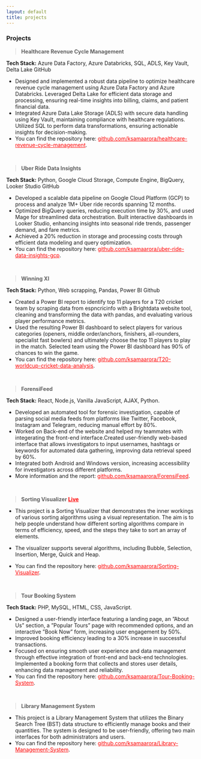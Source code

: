 ```yaml
---
layout: default
title: projects
---
```


### **Projects**

> **Healthcare Revenue Cycle Management**

**Tech Stack:** Azure Data Factory, Azure Databricks, SQL, ADLS, Key Vault, Delta Lake GitHub 
- Designed and implemented a robust data pipeline to optimize healthcare revenue cycle management using Azure Data Factory and Azure Databricks. Leveraged Delta Lake for efficient data storage and processing, ensuring real-time insights into billing, claims, and patient financial data. 
- Integrated Azure Data Lake Storage (ADLS) with secure data handling using Key Vault, maintaining compliance with healthcare regulations. Utilized SQL to perform data transformations, ensuring actionable insights for decision-making.
- You can find the repository here: <a href="https://github.com/ksamaarora/healthcare-revenue-cycle-management" style="color:red;" rel="noopener" target="_blank">github.com/ksamaarora/healthcare-revenue-cycle-management</a>.

<br>

> **Uber Ride Data Insights**

**Tech Stack:** Python, Google Cloud Storage, Compute Engine, BigQuery, Looker Studio GitHub 
- Developed a scalable data pipeline on Google Cloud Platform (GCP) to process and analyze 1M+ Uber ride records spanning 12 months. 
- Optimized BigQuery queries, reducing execution time by 30%, and used Mage for streamlined data orchestration. Built interactive dashboards in Looker Studio, enhancing insights into seasonal ride trends, passenger demand, and fare metrics. 
- Achieved a 20% reduction in storage and processing costs through efficient data modeling and query optimization.
- You can find the repository here: <a href="https://github.com/ksamaarora/uber-ride-data-insights-gcp" style="color:red;" rel="noopener" target="_blank">github.com/ksamaarora/uber-ride-data-insights-gcp</a>.

<br>

> **Winning XI**

**Tech Stack:** Python, Web scrapping, Pandas, Power BI Github
- Created a Power BI report to identify top 11 players for a T20 cricket team by scraping data from espncricinfo with a Brightdata website tool, cleaning and transforming the data with pandas, and evaluating various player performance metrics. 
- Used the resulting Power BI dashboard to select players for various categories (openers, middle order/anchors, finishers, all-rounders, specialist fast bowlers) and ultimately choose the top 11 players to play in the match. Selected team using the Power BI dashboard has 90% of chances to win the game.
- You can find the repository here: <a href="https://github.com/ksamaarora/T20-worldcup-cricket-data-analysis" style="color:red;" rel="noopener" target="_blank">github.com/ksamaarora/T20-worldcup-cricket-data-analysis</a>.

<br>

> **ForensiFeed**

**Tech Stack:** React, Node.js, Vanilla JavaScript, AJAX, Python.
- Developed an automated tool for forensic investigation, capable of parsing social media feeds from platforms like Twitter, Facebook, Instagram and Telegram, reducing manual effort by 80%.
- Worked on Back-end of the website and helped my teammates with integerating the front-end interface.Created user-friendly web-based interface that allows investigators to input usernames, hashtags or keywords for automated
data gathering, improving data retrieval speed by 60%.
- Integrated both Android and Windows version, increasing accessibility for investigators across different platforms.
- More information and the report: <a href="https://github.com/ksamaarora/ForensiFeed" style="color:red;" rel="noopener" target="_blank">github.com/ksamaarora/ForensiFeed</a>.

<br>

> **Sorting Visualizer <a href="https://ksamaarora.com/Sorting-Visualizer/" style="color:red;" rel="noopener" target="_blank">Live</a>**

- This project is a Sorting Visualizer that demonstrates the inner workings of various sorting algorithms using a visual representation. The aim is to help people understand how different sorting algorithms compare in terms of efficiency, speed, and the steps they take to sort an array of elements.

- The visualizer supports several algorithms, including Bubble, Selection, Insertion, Merge, Quick and Heap.

- You can find the repository here: <a href="https://github.com/ksamaarora/Sorting-Visualizer" style="color:red;" rel="noopener" target="_blank">github.com/ksamaarora/Sorting-Visualizer</a>.

<br>

> **Tour Booking System**

**Tech Stack:** PHP, MySQL, HTML, CSS, JavaScript.
- Designed a user-friendly interface featuring a landing page, an ”About Us” section, a ”Popular Tours” page with recommended options, and an interactive ”Book Now” form, increasing user engagement by 50%.
- Improved booking efficiency leading to a 30% increase in successful transactions.
- Focused on ensuring smooth user experience and data management through effective integration of front-end and back-end technologies. Implemented a booking form that collects and stores user details, enhancing data management and reliability.
- You can find the repository here: <a href="https://github.com/ksamaarora/Travel-Website-HTML-CSS-JavaScript-PHPMySQL" style="color:red;" rel="noopener" target="_blank">github.com/ksamaarora/Tour-Booking-System</a>.

<br>

> **Library Management System**

- This project is a Library Management System that utilizes the Binary Search Tree (BST) data structure to efficiently manage books and their quantities. The system is designed to be user-friendly, offering two main interfaces for both administrators and users.
- You can find the repository here: <a href="https://github.com/ksamaarora/Library-Management-System-using-binary-search-tree" style="color:red;" rel="noopener" target="_blank">github.com/ksamaarora/Library-Management-System</a>.



